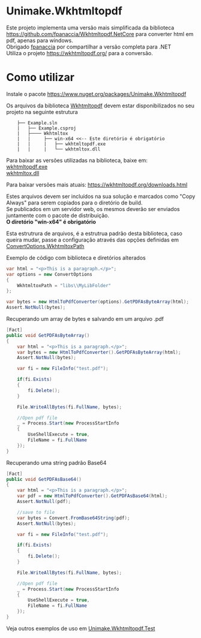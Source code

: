 # Unimake.Wkhtmltopdf

Este projeto implementa uma versão mais simplificada da biblioteca https://github.com/fpanaccia/Wkhtmltopdf.NetCore para converter html em pdf, apenas para windows.<br/>
Obrigado [fpanaccia](https://github.com/fpanaccia) por compartilhar a versão completa para .NET<br/>
Utiliza o projeto https://wkhtmltopdf.org/ para a conversão.

# Como utilizar

Instale o pacote https://www.nuget.org/packages/Unimake.Wkhtmltopdf

Os arquivos da biblioteca [Wkhtmltopdf](https://wkhtmltopdf.org/) devem estar disponibilizados no seu projeto na seguinte estrutura
        
        ├── Example.sln
        |   ├── Example.csproj
        |   ├──── Wkhtmltox
        |   |     ├── win-x64 <<-- Este diretório é obrigatório
        |   |     |   ├── wkhtmltopdf.exe
        |   |     |   └── wkhtmltox.dll
Para baixar as versões utilizadas na biblioteca, baixe em:<br/>
[wkhtmltopdf.exe](https://github.com/Unimake/Unimake.Wkhtmltopdf/raw/main/source/Unimake.Wkhtmltopdf/Wkhtmltox/win-x64/wkhtmltopdf.exe) <br/>
[wkhtmltox.dll](https://github.com/Unimake/Unimake.Wkhtmltopdf/raw/main/source/Unimake.Wkhtmltopdf/Wkhtmltox/win-x64/wkhtmltox.dll)

Para baixar versões mais atuais: https://wkhtmltopdf.org/downloads.html

Estes arquivos devem ser incluídos na sua solução e marcados como "Copy Always" para serem copiados para o diretório de build.<br/>
Se publicados em um servidor web, os mesmos deverão ser enviados juntamente com o pacote de distribuição. <br/>
**O diretório "win-x64" é obrigatório**

Esta estrutrura de arquivos, é a estrutrua padrão desta biblioteca, caso queira mudar, passe a configuração através das opções definidas em [ConvertOptions.WkhtmltoxPath](https://github.com/Unimake/Unimake.Wkhtmltopdf/blob/99c60c1ab58b7bd493f09062f05a4b1ebe2acbda/source/Unimake.Wkhtmltopdf/ConvertOptions.cs#L20)

Exemplo de código com biblioteca e diretórios alterados

```csharp
var html = "<p>This is a paragraph.</p>";
var options = new ConvertOptions
{
	WkhtmltoxPath = "libs\\MyLibFolder"
};

var bytes = new HtmlToPdfConverter(options).GetPDFAsByteArray(html);
Assert.NotNull(bytes);
```

Recuperando um array de bytes e salvando em um arquivo .pdf

```csharp
[Fact]
public void GetPDFAsByteArray()
{
	var html = "<p>This is a paragraph.</p>";
	var bytes = new HtmlToPdfConverter().GetPDFAsByteArray(html);
	Assert.NotNull(bytes);

	var fi = new FileInfo("test.pdf");

	if(fi.Exists)
	{
		fi.Delete();
	}

	File.WriteAllBytes(fi.FullName, bytes);

	//Open pdf file
	_ = Process.Start(new ProcessStartInfo
	{
		UseShellExecute = true,
		FileName = fi.FullName
	});
}
```

Recuperando uma string padrão Base64

```csharp
[Fact]
public void GetPDFAsBase64()
{
	var html = "<p>This is a paragraph.</p>";
	var pdf = new HtmlToPdfConverter().GetPDFAsBase64(html);
	Assert.NotNull(pdf);

	//save to file
	var bytes = Convert.FromBase64String(pdf);
	Assert.NotNull(bytes);

	var fi = new FileInfo("test.pdf");

	if(fi.Exists)
	{
		fi.Delete();
	}

	File.WriteAllBytes(fi.FullName, bytes);

	//Open pdf file
	_ = Process.Start(new ProcessStartInfo
	{
		UseShellExecute = true,
		FileName = fi.FullName
	});
}
```

Veja outros exemplos de uso em [Unimake.Wkhtmltopdf.Test](https://github.com/Unimake/Unimake.Wkhtmltopdf/tree/main/source/Unimake.Wkhtmltopdf.Test)
